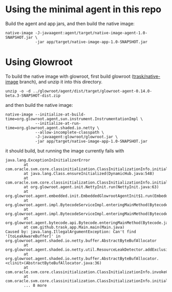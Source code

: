 # Using the minimal agent in this repo

Build the agent and app jars, and then build the native image:

```
native-image -J-javaagent:agent/target/native-image-agent-1.0-SNAPSHOT.jar \
             -jar app/target/native-image-app-1.0-SNAPSHOT.jar
```

# Using Glowroot

To build the native image with glowroot, first build glowroot ([trask/native-image](https://github.com/trask/glowroot/tree/native-image) branch), and unzip it into this directory.

```
unzip -o -d ../glowroot/agent/dist/target/glowroot-agent-0.14.0-beta.3-SNAPSHOT-dist.zip
```

and then build the native image:

```
native-image --initialize-at-build-time=org.glowroot.agent,sun.instrument.InstrumentationImpl \
             --initialize-at-run-time=org.glowroot.agent.shaded.io.netty \
             --allow-incomplete-classpath \
             -J-javaagent:glowroot/glowroot.jar \
             -jar app/target/native-image-app-1.0-SNAPSHOT.jar
```

it should build, but running the image currently fails with

```
java.lang.ExceptionInInitializerError
        at com.oracle.svm.core.classinitialization.ClassInitializationInfo.initialize(ClassInitializationInfo.java:315)
        at java.lang.Class.ensureInitialized(DynamicHub.java:548)
        at com.oracle.svm.core.classinitialization.ClassInitializationInfo.initialize(ClassInitializationInfo.java:260)
        at org.glowroot.agent.init.NettyInit.run(NettyInit.java:63)
        at org.glowroot.agent.embedded.init.EmbeddedGlowrootAgentInit$1.run(EmbeddedGlowrootAgentInit.java:75)
        at org.glowroot.agent.impl.BytecodeServiceImpl.enteringMainMethod(BytecodeServiceImpl.java:255)
        at org.glowroot.agent.impl.BytecodeServiceImpl.enteringMainMethod(BytecodeServiceImpl.java:77)
        at org.glowroot.agent.bytecode.api.Bytecode.enteringMainMethod(Bytecode.java:37)
        at com.github.trask.app.Main.main(Main.java)
Caused by: java.lang.IllegalArgumentException: Can't find '[toLeakAwareBuffer]' in org.glowroot.agent.shaded.io.netty.buffer.AbstractByteBufAllocator
        at org.glowroot.agent.shaded.io.netty.util.ResourceLeakDetector.addExclusions(ResourceLeakDetector.java:577)
        at org.glowroot.agent.shaded.io.netty.buffer.AbstractByteBufAllocator.<clinit>(AbstractByteBufAllocator.java:36)
        at com.oracle.svm.core.classinitialization.ClassInitializationInfo.invokeClassInitializer(ClassInitializationInfo.java:375)
        at com.oracle.svm.core.classinitialization.ClassInitializationInfo.initialize(ClassInitializationInfo.java:295)
        ... 8 more
```

